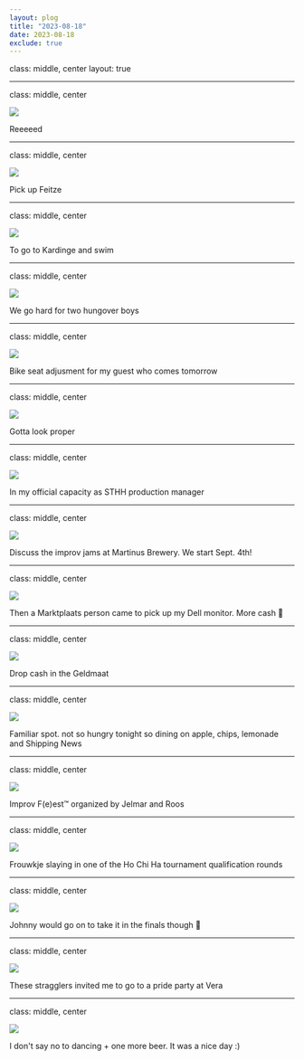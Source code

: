 ```yaml
---
layout: plog
title: "2023-08-18"
date: 2023-08-18
exclude: true
---
```


class: middle, center
layout: true

---

class: middle, center

<img class="plog-picture" src="{{ site.baseurl }}/img/plog/2023-08-18/01.jpg" />

Reeeeed

---

class: middle, center

<img class="plog-picture" src="{{ site.baseurl }}/img/plog/2023-08-18/02.jpg" />

Pick up Feitze

---

class: middle, center

<img class="plog-picture" src="{{ site.baseurl }}/img/plog/2023-08-18/03.jpg" />

To go to Kardinge and swim

---

class: middle, center

<img class="plog-picture" src="{{ site.baseurl }}/img/plog/2023-08-18/04.jpg" />

We go hard for two hungover boys

---

class: middle, center

<img class="plog-picture" src="{{ site.baseurl }}/img/plog/2023-08-18/05.jpg" />

Bike seat adjusment for my guest who comes tomorrow

---

class: middle, center

<img class="plog-picture" src="{{ site.baseurl }}/img/plog/2023-08-18/06.jpg" />

Gotta look proper

---

class: middle, center

<img class="plog-picture" src="{{ site.baseurl }}/img/plog/2023-08-18/07.jpg" />

In my official capacity as STHH production manager

---

class: middle, center

<img class="plog-picture" src="{{ site.baseurl }}/img/plog/2023-08-18/08.jpg" />

Discuss the improv jams at Martinus Brewery. We start Sept. 4th!

---

class: middle, center

<img class="plog-picture" src="{{ site.baseurl }}/img/plog/2023-08-18/09.jpg" />

Then a Marktplaats person came to pick up my Dell monitor. More cash 💸

---

class: middle, center

<img class="plog-picture" src="{{ site.baseurl }}/img/plog/2023-08-18/10.jpg" />

Drop cash in the Geldmaat

---

class: middle, center

<img class="plog-picture" src="{{ site.baseurl }}/img/plog/2023-08-18/11.jpg" />

Familiar spot. not so hungry tonight so dining on apple, chips, lemonade and Shipping News

---

class: middle, center

<img class="plog-picture" src="{{ site.baseurl }}/img/plog/2023-08-18/12.jpg" />

Improv F(e)est™ organized by Jelmar and Roos

---

class: middle, center

<img class="plog-picture" src="{{ site.baseurl }}/img/plog/2023-08-18/13.gif" />

Frouwkje slaying in one of the Ho Chi Ha tournament qualification rounds

---

class: middle, center

<img class="plog-picture" src="{{ site.baseurl }}/img/plog/2023-08-18/14.jpg" />

Johnny would go on to take it in the finals though 👑

---

class: middle, center

<img class="plog-picture" src="{{ site.baseurl }}/img/plog/2023-08-18/15.jpg" />

These stragglers invited me to go to a pride party at Vera

---

class: middle, center

<img class="plog-picture" src="{{ site.baseurl }}/img/plog/2023-08-18/16.jpg" />

I don't say no to dancing + one more beer. It was a nice day :)

